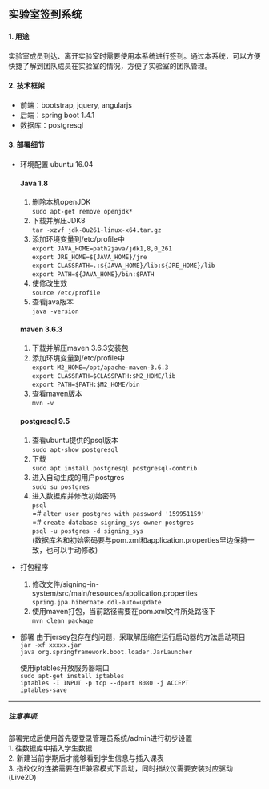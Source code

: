 ## 实验室签到系统

#### 1. 用途
实验室成员到达、离开实验室时需要使用本系统进行签到。通过本系统，可以方便快捷了解到团队成员在实验室的情况，方便了实验室的团队管理。

#### 2. 技术框架
* 前端：bootstrap, jquery, angularjs
* 后端：spring boot 1.4.1
* 数据库：postgresql

#### 3. 部署细节
* 环境配置 ubuntu 16.04
    #### Java 1.8
    1. 删除本机openJDK  
    `sudo apt-get remove openjdk*`
    2. 下载并解压JDK8  
    `tar -xzvf jdk-8u261-linux-x64.tar.gz`
    3. 添加环境变量到/etc/profile中  
    `export JAVA_HOME=path2java/jdk1,8,0_261`  
    `export JRE_HOME=${JAVA_HOME}/jre`  
    `export CLASSPATH=.:${JAVA_HOME}/lib:${JRE_HOME}/lib`  
    `export PATH=${JAVA_HOME}/bin:$PATH`  
    4. 使修改生效  
    `source /etc/profile`
    5. 查看java版本  
    `java -version`
    #### maven 3.6.3
    1. 下载并解压maven 3.6.3安装包
    2. 添加环境变量到/etc/profile中  
    `export M2_HOME=/opt/apache-maven-3.6.3`  
    `export CLASSPATH=$CLASSPATH:$M2_HOME/lib`  
    `export PATH=$PATH:$M2_HOME/bin`
    3. 查看maven版本  
    `mvn -v`
    #### postgresql 9.5
    1. 查看ubuntu提供的psql版本  
    `sudo apt-show postgresql`
    2. 下载  
    `sudo apt install postgresql postgresql-contrib`
    3. 进入自动生成的用户postgres  
    `sudo su postgres`
    4. 进入数据库并修改初始密码  
    `psql`  
    =# `alter user postgres with password '159951159'`   
    =# `create database signing_sys owner postgres`  
    `psql -u postgres -d signing_sys`  
    (数据库名和初始密码要与pom.xml和application.properties里边保持一致，也可以手动修改)  
    
* 打包程序
    1. 修改文件/signing-in-system/src/main/resources/application.properties  
    `spring.jpa.hibernate.ddl-auto=update`
    2. 使用maven打包，当前路径需要在pom.xml文件所处路径下  
    `mvn clean package`
    
* 部署
    由于jersey包存在的问题，采取解压缩在运行启动器的方法启动项目  
    `jar -xf xxxxx.jar`  
    `java org.springframework.boot.loader.JarLauncher`
    
    使用iptables开放服务器端口  
    `sudo apt-get install iptables`  
    `iptables -I INPUT -p tcp --dport 8080 -j ACCEPT`  
    `iptables-save`  

***
##### 注意事项:
部署完成后使用首先要登录管理员系统/admin进行初步设置  
    1. 往数据库中插入学生数据  
    2. 新建当前学期后才能够看到学生信息与插入课表  
    3. 指纹仪的连接需要在IE兼容模式下启动，同时指纹仪需要安装对应驱动(Live2D)  
    
